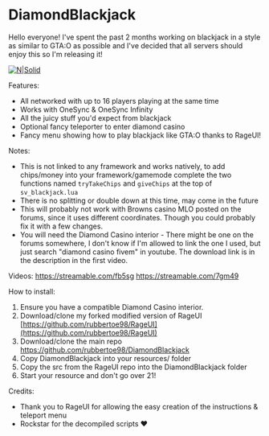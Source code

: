 # DiamondBlackjack
Hello everyone! I've spent the past 2 months working on blackjack in a style as similar to GTA:O as possible and I've decided that all servers should enjoy this so I'm releasing it!
 
[![N|Solid](https://i.gyazo.com/8d6087d72268cf1aebe5c8fec2218769.png)]()

Features:
* All networked with up to 16 players playing at the same time
* Works with OneSync & OneSync Infinity
* All the juicy stuff you'd expect from blackjack
* Optional fancy teleporter to enter diamond casino
* Fancy menu showing how to play blackjack like GTA:O thanks to RageUI!

Notes:
* This is not linked to any framework and works natively, to add chips/money into your framework/gamemode complete the two functions named `tryTakeChips` and `giveChips` at the top of `sv_blackjack.lua`
* There is no splitting or double down at this time, may come in the future
* This will probably not work with Browns casino MLO posted on the forums, since it uses different coordinates. Though you could probably fix it with a few changes.
* You will need the Diamond Casino interior - There might be one on the forums somewhere, I don't know if I'm allowed to link the one I used, but just search "diamond casino fivem" in youtube. The download link is in the description in the first video.

Videos:
https://streamable.com/fb5sg
https://streamable.com/7gm49

How to install:
1. Ensure you have a compatible Diamond Casino interior.
2. Download/clone my forked modified version of RageUI [https://github.com/rubbertoe98/RageUI](https://github.com/rubbertoe98/RageUI)
3. Download/clone the main repo https://github.com/rubbertoe98/DiamondBlackjack
4. Copy DiamondBlackjack into your resources/ folder
5. Copy the src from the RageUI repo into the DiamondBlackjack folder
6. Start your resource and don't go over 21!

Credits:
* Thank you to RageUI for allowing the easy creation of the instructions & teleport menu
* Rockstar for the decompiled scripts :heart: 

